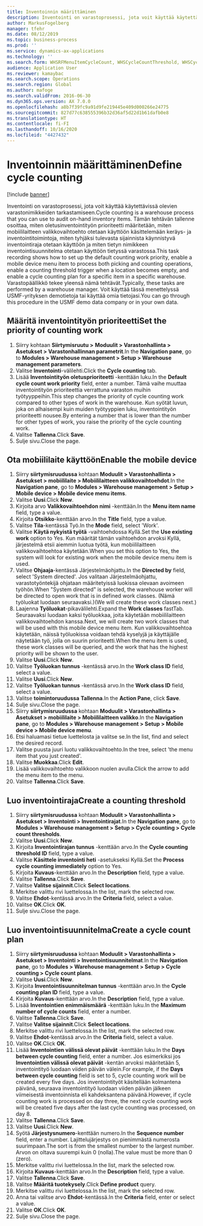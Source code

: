 ```yaml
---
title: Inventoinnin määrittäminen
description: Inventointi on varastoprosessi, jota voit käyttää käytettävissä olevien varastonimikkeiden tarkastamiseen.
author: MarkusFogelberg
manager: tfehr
ms.date: 08/12/2019
ms.topic: business-process
ms.prod: ''
ms.service: dynamics-ax-applications
ms.technology: ''
ms.search.form: WHSRFMenuItemCycleCount, WHSCycleCountThreshold, WHSCycleCountPlan, WHSCycleCountPlanListPage, WHSParameters, WHSRFMenu, WHSRFMenuItem
audience: Application User
ms.reviewer: kamaybac
ms.search.scope: Operations
ms.search.region: Global
ms.author: mafoge
ms.search.validFrom: 2016-06-30
ms.dyn365.ops.version: AX 7.0.0
ms.openlocfilehash: a8b7f39fc9a91d9fe219445e409d000266e24775
ms.sourcegitcommit: 827d77c638555396b32d36af5d22d1b61dafb0e8
ms.translationtype: HT
ms.contentlocale: fi-FI
ms.lasthandoff: 10/16/2020
ms.locfileid: "4427432"
---
```

# <a name="define-cycle-counting"></a><span data-ttu-id="5611b-103">Inventoinnin määrittäminen</span><span class="sxs-lookup"><span data-stu-id="5611b-103">Define cycle counting</span></span> 

[!include [banner](../../includes/banner.md)]

<span data-ttu-id="5611b-104">Inventointi on varastoprosessi, jota voit käyttää käytettävissä olevien varastonimikkeiden tarkastamiseen.</span><span class="sxs-lookup"><span data-stu-id="5611b-104">Cycle counting is a warehouse process that you can use to audit on-hand inventory items.</span></span> <span data-ttu-id="5611b-105">Tämän tehtävän tallenne osoittaa, miten oletusinventointityön prioriteetti määritetään, miten mobiililaitteen valikkovaihtoehto otetaan käyttöön käsittelemään keräys- ja inventointitoimintoja, miten tyhjäksi tulevasta sijainnista käynnistyvä inventointiraja otetaan käyttöön ja miten tietyn nimikkeen inventointisuunnitelma otetaan käyttöön tietyssä varastossa.</span><span class="sxs-lookup"><span data-stu-id="5611b-105">This task recording shows how to set up the default counting work priority, enable a mobile device menu item to process both picking and counting operations, enable a counting threshold trigger when a location becomes empty, and enable a cycle counting plan for a specific item in a specific warehouse.</span></span> <span data-ttu-id="5611b-106">Varastopäällikkö tekee yleensä nämä tehtävät.</span><span class="sxs-lookup"><span data-stu-id="5611b-106">Typically, these tasks are performed by a warehouse manager.</span></span> <span data-ttu-id="5611b-107">Voit käyttää tässä menettelyssä USMF-yrityksen demotietoja tai käyttää omia tietojasi.</span><span class="sxs-lookup"><span data-stu-id="5611b-107">You can go through this procedure in the USMF demo data company or in your own data.</span></span>


## <a name="set-the-priority-of-counting-work"></a><span data-ttu-id="5611b-108">Määritä inventointityön prioriteetti</span><span class="sxs-lookup"><span data-stu-id="5611b-108">Set the priority of counting work</span></span>
1. <span data-ttu-id="5611b-109">Siirry kohtaan **Siirtymisruutu >** **Moduulit > Varastonhallinta > Asetukset > Varastonhallinnan parametrit**.</span><span class="sxs-lookup"><span data-stu-id="5611b-109">In the **Navigation pane**, go to **Modules > Warehouse management > Setup > Warehouse management parameters**.</span></span>
2. <span data-ttu-id="5611b-110">Valitse **Inventointi**-välilehti.</span><span class="sxs-lookup"><span data-stu-id="5611b-110">Click the **Cycle counting** tab.</span></span>
3. <span data-ttu-id="5611b-111">Lisää **Inventointityön oletusprioriteetti** -kenttään luku.</span><span class="sxs-lookup"><span data-stu-id="5611b-111">In the **Default cycle count work priority** field, enter a number.</span></span> <span data-ttu-id="5611b-112">Tämä vaihe muuttaa inventointityön prioriteettia verrattuna varaston muihin työtyyppeihin.</span><span class="sxs-lookup"><span data-stu-id="5611b-112">This step changes the priority of cycle counting work compared to other types of work in the warehouse.</span></span> <span data-ttu-id="5611b-113">Kun syötät luvun, joka on alhaisempi kuin muiden työtyyppien luku, inventointityön prioriteetti nousee.</span><span class="sxs-lookup"><span data-stu-id="5611b-113">By entering a number that is lower than the number for other types of work, you raise the priority of the cycle counting work.</span></span>  
4. <span data-ttu-id="5611b-114">Valitse **Tallenna**.</span><span class="sxs-lookup"><span data-stu-id="5611b-114">Click **Save**.</span></span>
5. <span data-ttu-id="5611b-115">Sulje sivu.</span><span class="sxs-lookup"><span data-stu-id="5611b-115">Close the page.</span></span>

## <a name="enable-the-mobile-device"></a><span data-ttu-id="5611b-116">Ota mobiililaite käyttöön</span><span class="sxs-lookup"><span data-stu-id="5611b-116">Enable the mobile device</span></span>
1. <span data-ttu-id="5611b-117">Siirry **siirtymisruudussa** kohtaan **Moduulit > Varastonhallinta > Asetukset > mobiililaite > Mobiililaitteen valikkovaihtoehdot**.</span><span class="sxs-lookup"><span data-stu-id="5611b-117">In the **Navigation pane**, go to **Modules > Warehouse management > Setup > Mobile device > Mobile device menu items**.</span></span>
2. <span data-ttu-id="5611b-118">Valitse **Uusi**.</span><span class="sxs-lookup"><span data-stu-id="5611b-118">Click **New**.</span></span>
3. <span data-ttu-id="5611b-119">Kirjoita arvo **Valikkovaihtoehdon nimi** -kenttään.</span><span class="sxs-lookup"><span data-stu-id="5611b-119">In the **Menu item name** field, type a value.</span></span>
4. <span data-ttu-id="5611b-120">Kirjoita **Otsikko**-kenttään arvo.</span><span class="sxs-lookup"><span data-stu-id="5611b-120">In the **Title** field, type a value.</span></span>
5. <span data-ttu-id="5611b-121">Valitse **Tila**-kentässä Työ.</span><span class="sxs-lookup"><span data-stu-id="5611b-121">In the **Mode** field, select 'Work'.</span></span>
6. <span data-ttu-id="5611b-122">Valitse **Käytä nykyistä työtä** -vaihtoehdossa Kyllä.</span><span class="sxs-lookup"><span data-stu-id="5611b-122">Set the **Use existing work** option to Yes.</span></span> <span data-ttu-id="5611b-123">Kun määrität tämän vaihtoehdon arvoksi Kyllä, järjestelmä etsii aiemmin luotua työtä, kun mobiililaitteen valikkovaihtoehtoa käytetään.</span><span class="sxs-lookup"><span data-stu-id="5611b-123">When you set this option to Yes, the system will look for existing work when the mobile device menu item is used.</span></span>  
7. <span data-ttu-id="5611b-124">Valitse **Ohjaaja**-kentässä Järjestelmäohjattu.</span><span class="sxs-lookup"><span data-stu-id="5611b-124">In the **Directed by** field, select 'System directed'.</span></span> <span data-ttu-id="5611b-125">Jos valitaan Järjestelmäohjattu, varastotyöntekijä ohjataan määritetyissä luokissa olevaan avoimeen työhön.</span><span class="sxs-lookup"><span data-stu-id="5611b-125">When "System directed" is selected, the warehouse worker will be directed to open work that is in defined work classes.</span></span> <span data-ttu-id="5611b-126">(Nämä työluokat luodaan seuraavaksi.)</span><span class="sxs-lookup"><span data-stu-id="5611b-126">(We will create these work classes next.)</span></span>  
8. <span data-ttu-id="5611b-127">Laajenna **Työluokat**-pikavälilehti.</span><span class="sxs-lookup"><span data-stu-id="5611b-127">Expand the **Work classes** fastTab.</span></span> <span data-ttu-id="5611b-128">Seuraavaksi luodaan kaksi työluokkaa, joita käytetään mobiililaitteen valikkovaihtoehdon kanssa.</span><span class="sxs-lookup"><span data-stu-id="5611b-128">Next, we will create two work classes that will be used with this mobile device menu item.</span></span> <span data-ttu-id="5611b-129">Kun valikkovaihtoehtoa käytetään, näissä työluokissa voidaan tehdä kyselyjä ja käyttäjälle näytetään työ, jolla on suurin prioriteetti.</span><span class="sxs-lookup"><span data-stu-id="5611b-129">When the menu item is used, these work classes will be queried, and the work that has the highest priority will be shown to the user.</span></span>  
9. <span data-ttu-id="5611b-130">Valitse **Uusi**.</span><span class="sxs-lookup"><span data-stu-id="5611b-130">Click **New**.</span></span>
10. <span data-ttu-id="5611b-131">Valitse **Työluokan tunnus** -kentässä arvo.</span><span class="sxs-lookup"><span data-stu-id="5611b-131">In the **Work class ID** field, select a value.</span></span>
11. <span data-ttu-id="5611b-132">Valitse **Uusi**.</span><span class="sxs-lookup"><span data-stu-id="5611b-132">Click **New**.</span></span>
12. <span data-ttu-id="5611b-133">Valitse **Työluokan tunnus** -kentässä arvo.</span><span class="sxs-lookup"><span data-stu-id="5611b-133">In the **Work class ID** field, select a value.</span></span>
13. <span data-ttu-id="5611b-134">Valitse **toimintoruudussa** **Tallenna**.</span><span class="sxs-lookup"><span data-stu-id="5611b-134">In the **Action Pane**, click **Save**.</span></span>
14. <span data-ttu-id="5611b-135">Sulje sivu.</span><span class="sxs-lookup"><span data-stu-id="5611b-135">Close the page.</span></span>
15. <span data-ttu-id="5611b-136">Siirry **siirtymisruudussa** kohtaan **Moduulit > Varastonhallinta > Asetukset > mobiililaite > Mobiililaitteen valikko**.</span><span class="sxs-lookup"><span data-stu-id="5611b-136">In the **Navigation pane**, go to **Modules > Warehouse management > Setup > Mobile device > Mobile device menu**.</span></span>
16. <span data-ttu-id="5611b-137">Etsi haluamasi tietue luettelosta ja valitse se.</span><span class="sxs-lookup"><span data-stu-id="5611b-137">In the list, find and select the desired record.</span></span>
17. <span data-ttu-id="5611b-138">Valitse puusta juuri luotu valikkovaihtoehto.</span><span class="sxs-lookup"><span data-stu-id="5611b-138">In the tree, select 'the menu item that you just created'.</span></span>
18. <span data-ttu-id="5611b-139">Valitse **Muokkaa**.</span><span class="sxs-lookup"><span data-stu-id="5611b-139">Click **Edit**.</span></span>
19. <span data-ttu-id="5611b-140">Lisää valikkovaihtoehto valikkoon nuolen avulla.</span><span class="sxs-lookup"><span data-stu-id="5611b-140">Click the arrow to add the menu item to the menu.</span></span>
20. <span data-ttu-id="5611b-141">Valitse **Tallenna**.</span><span class="sxs-lookup"><span data-stu-id="5611b-141">Click **Save**.</span></span>

## <a name="create-a-counting-threshold"></a><span data-ttu-id="5611b-142">Luo inventointiraja</span><span class="sxs-lookup"><span data-stu-id="5611b-142">Create a counting threshold</span></span>
1. <span data-ttu-id="5611b-143">Siirry **siirtymisruudussa** kohtaan **Moduulit > Varastonhallinta > Asetukset > Inventointi > Inventointirajat**.</span><span class="sxs-lookup"><span data-stu-id="5611b-143">In the **Navigation pane**, go to **Modules > Warehouse management > Setup > Cycle counting > Cycle count thresholds**.</span></span>
2. <span data-ttu-id="5611b-144">Valitse **Uusi**.</span><span class="sxs-lookup"><span data-stu-id="5611b-144">Click **New**.</span></span>
3. <span data-ttu-id="5611b-145">Kirjoita **Inventointirajan tunnus** -kenttään arvo.</span><span class="sxs-lookup"><span data-stu-id="5611b-145">In the **Cycle counting threshold ID** field, type a value.</span></span>
4. <span data-ttu-id="5611b-146">Valitse **Käsittele inventointi heti** -asetukseksi Kyllä.</span><span class="sxs-lookup"><span data-stu-id="5611b-146">Set the **Process cycle counting immediately** option to Yes.</span></span>
5. <span data-ttu-id="5611b-147">Kirjoita **Kuvaus**-kenttään arvo.</span><span class="sxs-lookup"><span data-stu-id="5611b-147">In the **Description** field, type a value.</span></span>
6. <span data-ttu-id="5611b-148">Valitse **Tallenna**.</span><span class="sxs-lookup"><span data-stu-id="5611b-148">Click **Save**.</span></span>
7. <span data-ttu-id="5611b-149">Valitse **Valitse sijainnit**.</span><span class="sxs-lookup"><span data-stu-id="5611b-149">Click **Select locations**.</span></span>
8. <span data-ttu-id="5611b-150">Merkitse valittu rivi luettelossa.</span><span class="sxs-lookup"><span data-stu-id="5611b-150">In the list, mark the selected row.</span></span>
9. <span data-ttu-id="5611b-151">Valitse **Ehdot**-kentässä arvo.</span><span class="sxs-lookup"><span data-stu-id="5611b-151">In the **Criteria** field, select a value.</span></span>
10. <span data-ttu-id="5611b-152">Valitse **OK**.</span><span class="sxs-lookup"><span data-stu-id="5611b-152">Click **OK**.</span></span>
11. <span data-ttu-id="5611b-153">Sulje sivu.</span><span class="sxs-lookup"><span data-stu-id="5611b-153">Close the page.</span></span>

## <a name="create-a-cycle-count-plan"></a><span data-ttu-id="5611b-154">Luo inventointisuunnitelma</span><span class="sxs-lookup"><span data-stu-id="5611b-154">Create a cycle count plan</span></span>
1. <span data-ttu-id="5611b-155">Siirry **siirtymisruudussa** kohtaan **Moduulit > Varastonhallinta > Asetukset > Inventointi > Inventointisuunnitelmat**.</span><span class="sxs-lookup"><span data-stu-id="5611b-155">In the **Navigation pane**, go to **Modules > Warehouse management > Setup > Cycle counting > Cycle count plans**.</span></span>
2. <span data-ttu-id="5611b-156">Valitse **Uusi**.</span><span class="sxs-lookup"><span data-stu-id="5611b-156">Click **New**.</span></span>
3. <span data-ttu-id="5611b-157">Kirjoita **Inventointisuunnitelman tunnus** -kenttään arvo.</span><span class="sxs-lookup"><span data-stu-id="5611b-157">In the **Cycle counting plan ID** field, type a value.</span></span>
4. <span data-ttu-id="5611b-158">Kirjoita **Kuvaus**-kenttään arvo.</span><span class="sxs-lookup"><span data-stu-id="5611b-158">In the **Description** field, type a value.</span></span>
5. <span data-ttu-id="5611b-159">Lisää **Inventointien enimmäismäärä** -kenttään luku.</span><span class="sxs-lookup"><span data-stu-id="5611b-159">In the **Maximum number of cycle counts** field, enter a number.</span></span>
6. <span data-ttu-id="5611b-160">Valitse **Tallenna**.</span><span class="sxs-lookup"><span data-stu-id="5611b-160">Click **Save**.</span></span>
7. <span data-ttu-id="5611b-161">Valitse **Valitse sijainnit**.</span><span class="sxs-lookup"><span data-stu-id="5611b-161">Click **Select locations**.</span></span>
8. <span data-ttu-id="5611b-162">Merkitse valittu rivi luettelossa.</span><span class="sxs-lookup"><span data-stu-id="5611b-162">In the list, mark the selected row.</span></span>
9. <span data-ttu-id="5611b-163">Valitse **Ehdot**-kentässä arvo.</span><span class="sxs-lookup"><span data-stu-id="5611b-163">In the **Criteria** field, select a value.</span></span>
10. <span data-ttu-id="5611b-164">Valitse **OK**.</span><span class="sxs-lookup"><span data-stu-id="5611b-164">Click **OK**.</span></span>
11. <span data-ttu-id="5611b-165">Lisää **Inventointien välissä olevat päivät** -kenttään luku.</span><span class="sxs-lookup"><span data-stu-id="5611b-165">In the **Days between cycle counting** field, enter a number.</span></span> <span data-ttu-id="5611b-166">Jos esimerkiksi jos **Inventointien välissä olevat päivät** -kentän arvoksi määritetään 5, inventointityö luodaan viiden päivän välein.</span><span class="sxs-lookup"><span data-stu-id="5611b-166">For example, if the **Days between cycle counting** field is set to 5, cycle counting work will be created every five days.</span></span> <span data-ttu-id="5611b-167">Jos inventointityöt käsitellään kolmantena päivänä, seuraava inventointityö luodaan viiden päivän jälkeen viimeisestä inventoinnista eli kahdeksantena päivänä.</span><span class="sxs-lookup"><span data-stu-id="5611b-167">However, if cycle counting work is processed on day three, the next cycle counting work will be created five days after the last cycle counting was processed, on day 8.</span></span>  
12. <span data-ttu-id="5611b-168">Valitse **Tallenna**.</span><span class="sxs-lookup"><span data-stu-id="5611b-168">Click **Save**.</span></span>
13. <span data-ttu-id="5611b-169">Valitse **Uusi**.</span><span class="sxs-lookup"><span data-stu-id="5611b-169">Click **New**.</span></span>
14. <span data-ttu-id="5611b-170">Syötä **Järjestysnumero**-kenttään numero.</span><span class="sxs-lookup"><span data-stu-id="5611b-170">In the **Sequence number** field, enter a number.</span></span> <span data-ttu-id="5611b-171">Lajittelujärjestys on pienimmästä numerosta suurimpaan.</span><span class="sxs-lookup"><span data-stu-id="5611b-171">The sort is from the smallest number to the largest number.</span></span> <span data-ttu-id="5611b-172">Arvon on oltava suurempi kuin 0 (nolla).</span><span class="sxs-lookup"><span data-stu-id="5611b-172">The value must be more than 0 (zero).</span></span>  
15. <span data-ttu-id="5611b-173">Merkitse valittu rivi luettelossa.</span><span class="sxs-lookup"><span data-stu-id="5611b-173">In the list, mark the selected row.</span></span>
16. <span data-ttu-id="5611b-174">Kirjoita **Kuvaus**-kenttään arvo.</span><span class="sxs-lookup"><span data-stu-id="5611b-174">In the **Description** field, type a value.</span></span>
17. <span data-ttu-id="5611b-175">Valitse **Tallenna**.</span><span class="sxs-lookup"><span data-stu-id="5611b-175">Click **Save**.</span></span>
18. <span data-ttu-id="5611b-176">Valitse **Määritä tuotekysely**.</span><span class="sxs-lookup"><span data-stu-id="5611b-176">Click **Define product** query.</span></span>
19. <span data-ttu-id="5611b-177">Merkitse valittu rivi luettelossa.</span><span class="sxs-lookup"><span data-stu-id="5611b-177">In the list, mark the selected row.</span></span>
20. <span data-ttu-id="5611b-178">Anna tai valitse arvo **Ehdot**-kentässä.</span><span class="sxs-lookup"><span data-stu-id="5611b-178">In the **Criteria** field, enter or select a value.</span></span>
21. <span data-ttu-id="5611b-179">Valitse **OK**.</span><span class="sxs-lookup"><span data-stu-id="5611b-179">Click **OK**.</span></span>
22. <span data-ttu-id="5611b-180">Sulje sivu.</span><span class="sxs-lookup"><span data-stu-id="5611b-180">Close the page.</span></span>


